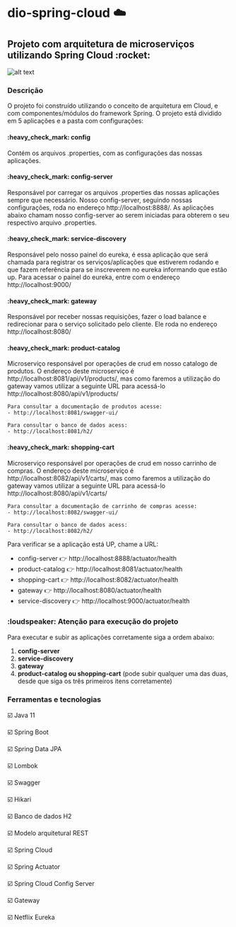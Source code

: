 # dio-spring-cloud :cloud:

<h2>Projeto com arquitetura de microserviços utilizando Spring Cloud :rocket:</h2>

![alt text](https://ucarecdn.com/03c5fc5c-2644-4116-9406-8b60ae094b13/)

<h3>Descrição</h3>
O projeto foi construído utilizando o conceito de arquitetura em Cloud, e com componentes/módulos do framework Spring. O projeto está dividido em 5 aplicações e a pasta com configurações:

<h4>:heavy_check_mark: config</h4>

Contém os arquivos .properties, com as configurações das nossas aplicações.

<h4>:heavy_check_mark: config-server</h4>

Responsável por carregar os arquivos .properties das nossas aplicações sempre que necessário. Nosso config-server, seguindo nossas configurações, roda no endereço
<a>http://localhost:8888/</a>. As aplicações abaixo chamam nosso config-server ao serem iniciadas para obterem o seu respectivo arquivo .properties.

<h4>:heavy_check_mark: service-discovery</h4>

Responsável pelo nosso painel do eureka, é essa aplicação que será chamada para registrar os serviços/aplicações que estiverem rodando e que fazem referência para se inscreverem no eureka informando que estão up.
Para acessar o painel do eureka, entre com o endereço <a>http://localhost:9000/</a>

<h4>:heavy_check_mark: gateway</h4>

Responsável por receber nossas requisições, fazer o load balance e redirecionar para o serviço solicitado pelo cliente. Ele roda no endereço <a>http://localhost:8080/</a>

<h4>:heavy_check_mark: product-catalog</h4>

Microserviço responsável por operações de crud em nosso catalogo de produtos. O endereço deste microserviço é <a>http://localhost:8081/api/v1/products/</a>, mas como faremos a utilização do gateway vamos utilizar a seguinte URL para acessá-lo <a>http://localhost:8080/api/v1/products/</a>

```
Para consultar a documentação de produtos acesse:
- http://localhost:8081/swagger-ui/

Para consultar o banco de dados acess:
- http://localhost:8081/h2/
```

<h4>:heavy_check_mark: shopping-cart</h4>

Microserviço responsável por operações de crud em nosso carrinho de compras. O endereço deste microserviço é <a>http://localhost:8082/api/v1/carts/</a>, mas como faremos a utilização do gateway vamos utilizar a seguinte URL para acessá-lo <a>http://localhost:8080/api/v1/carts/</a>

```
Para consultar a documentação de carrinho de compras acesse:
- http://localhost:8082/swagger-ui/

Para consultar o banco de dados acess:
- http://localhost:8082/h2/
```
Para verificar se a aplicação está UP, chame a URL:

* config-server :point_right: http://localhost:8888/actuator/health
* product-catalog :point_right: http://localhost:8081/actuator/health
* shopping-cart :point_right: http://localhost:8082/actuator/health
* gateway :point_right: http://localhost:8080/actuator/health
* service-discovery :point_right: http://localhost:9000/actuator/health


<h3>:loudspeaker: Atenção para execução do projeto</h3>

Para executar e subir as aplicações corretamente siga a ordem abaixo:

1. <b>config-server</b>
2. <b>service-discovery</b>
3. <b>gateway</b>
4. <b>product-catalog ou shopping-cart</b> (pode subir qualquer uma das duas, desde que siga os três primeiros itens corretamente)

<h3>Ferramentas e tecnologias</h3>

:ballot_box_with_check: Java 11

:ballot_box_with_check: Spring Boot

:ballot_box_with_check: Spring Data JPA

:ballot_box_with_check: Lombok

:ballot_box_with_check: Swagger

:ballot_box_with_check: Hikari

:ballot_box_with_check: Banco de dados H2

:ballot_box_with_check: Modelo arquitetural REST

:ballot_box_with_check: Spring Cloud

:ballot_box_with_check: Spring Actuator

:ballot_box_with_check: Spring Cloud Config Server

:ballot_box_with_check: Gateway

:ballot_box_with_check: Netflix Eureka

